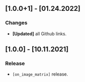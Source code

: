 ## [1.0.0+1] - [01.24.2022]
### Changes
- **[Updated]** all Github links.

## [1.0.0] - [10.11.2021]
### Release

- `[on_image_matrix]` release.
